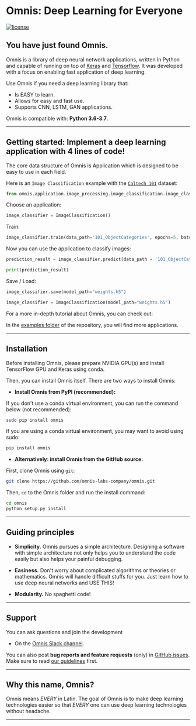 # Omnis: Deep Learning for Everyone

[![license](https://img.shields.io/github/license/mashape/apistatus.svg?maxAge=2592000)](https://github.com/omnis-labs-company/omnis/blob/master/LICENSE)

## You have just found Omnis.

Omnis is a library of deep neural network applications, written in Python and capable of running on top of [Keras](https://github.com/keras-team/keras) and [Tensorflow](https://www.tensorflow.org/). It was developed with a focus on enabling fast application of deep learning.

Use Omnis if you need a deep learning library that:

- Is EASY to learn.
- Allows for easy and fast use.
- Supports CNN, LSTM, GAN applications.

Omnis is compatible with: __Python 3.6-3.7__.

------------------


## Getting started: Implement a deep learning application with 4 lines of code!

The core data structure of Omnis is Application which is designed to be easy to use in each field.

Here is an `Image Classification` example with the [`Caltech 101`](http://www.vision.caltech.edu/Image_Datasets/Caltech101/) dataset:

```python
from omnis.application.image_processing.image_classification.image_classification import ImageClassification
```

Choose an application:

```python
image_classifier = ImageClassification()
```

Train:

```python
image_classifier.train(data_path='101_ObjectCategories', epochs=5, batch_size=32, model_type='densent121')
```

Now you can use the application to classify images:

```python
prediction_result = image_classifier.predict(data_path = '101_ObjectCategories/accordion')

print(prediction_result)
```

Save / Load:

```python
image_classifier.save(model_path="weights.h5")
```
```python
image_classifier = ImageClassification(model_path="weights.h5")
```

For a more in-depth tutorial about Omnis, you can check out:

In the [examples folder](https://github.com/omnis-labs-company/omnis/tree/master/example) of the repository, you will find more applications.

------------------


## Installation

Before installing Omnis, please prepare NVIDIA GPU(s) and install TensorFlow GPU and Keras using conda.

Then, you can install Omnis itself. There are two ways to install Omnis:

- **Install Omnis from PyPI (recommended):**

If you don't use a conda virtual environment, you can run the command below (not recommended):

```sh
sudo pip install omnis
```

If you are using a conda virtual environment, you may want to avoid using sudo:

```sh
pip install omnis
```

- **Alternatively: install Omnis from the GitHub source:**

First, clone Omnis using `git`:

```sh
git clone https://github.com/omnis-labs-company/omnis.git
```

 Then, `cd` to the Omnis folder and run the install command:
```sh
cd omnis
python setup.py install
```

------------------


## Guiding principles

- __Simplicity.__ Omnis pursues a simple architecture. Designing a software with simple architecture not only helps you to understand the code easily but also helps your painful debugging.

- __Easiness.__ Don't worry about complicated algorithms or theories or mathematics. Omnis will handle difficult stuffs for you. Just learn how to use deep neural networks and USE THIS!

- __Modularity.__ No spaghetti code!

------------------


## Support

You can ask questions and join the development 

- On the [Omnis Slack channel](https://omnisteamworkspace.slack.com).

You can also post **bug reports and feature requests** (only) in [GitHub issues](https://github.com/omnis-labs-company/omnis/issues). Make sure to read [our guidelines](https://github.com/omnis-labs-company/omnis/blob/master/CONTRIBUTING.md) first.

------------------


## Why this name, Omnis?

Omnis means _EVERY_ in Latin. The goal of Omnis is to make deep learning technologies easier so that _EVERY_ one can use deep learning technologies without headache.

------------------
